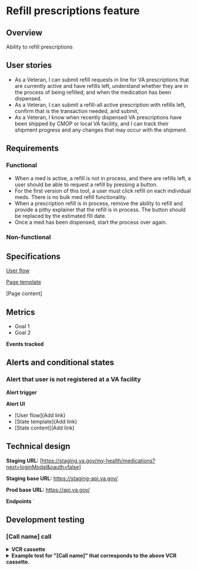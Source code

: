 # Refill prescriptions feature

## Overview

Ability to refill prescriptions
## User stories

- As a Veteran, I can submit refill requests in line for VA prescriptions that are currently active and have refills left, understand whether they are in the process of being refilled, and when the medication has been dispensed.
- As a Veteran, I can submit a refill-all active prescription with refills left, confirm that is the transaction needed, and submit,
- As a Veteran, I know when recently dispensed VA prescriptions have been shipped by CMOP or local VA facility, and I can track their shipment progress and any changes that may occur with the shipment.

## Requirements

### Functional
<!-- What the system should do in order to meet the user's needs (see user stories.) These are the aspects of the feature that the user can detect. -->

- When a med is active, a refill is not in process, and there are refills left, a user should be able to request a refill by pressing a button. 
- For the first version of this tool, a user must click refill on each individual meds. There is no bulk med refill functionality.
- When a prescription refill is in process, remove the ability to refill and provide a pithy explainer that the refill is in process. The button should be replaced by the estimated fill date. 
- Once a med has been dispensed, start the process over again.
### Non-functional


## Specifications

[User flow](https://www.sketch.com/s/c117249d-4845-4740-a3e2-78ebde262de3/a/GoqqApY) 

[Page template](https://www.sketch.com/s/c117249d-4845-4740-a3e2-78ebde262de3/p/21DEC478-8C80-4CE4-8412-DBBCE5F17DEA/canvas)

[Page content]

## Metrics
<!--Goals for this feature, and how we track them through analytics-->

- Goal 1
- Goal 2

**Events tracked**
<!-- Descriptions of events tracked on this page to meet those goals -->



## Alerts and conditional states
<!-- Any alerts that could display for this feature and what triggers them. -->

### Alert that user is not registered at a VA facility
<!-- Add a new section for each alert -->

**Alert trigger**


**Alert UI**
- [User flow](Add link)
- [State template](Add link)
- [State content](Add link)

## Technical design
<!-- Endpoints and sample responses -->

**Staging URL:** [https://staging.va.gov/my-health/medications?next=loginModal&oauth=false]

**Staging base URL:** https://staging-api.va.gov/

**Prod base URL:** https://api.va.gov/

**Endpoints**
`



## Development testing


### [Call name] call

  
<details>
  <summary><b>VCR cassette</b></summary>

```
[Add VCR cassette]

```
</details>

<details>
  <summary><b>Example test for "[Call name]" that corresponds to the above VCR cassette.</b></summary>

```
[Add example test]
```
</details>
